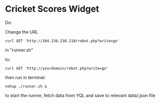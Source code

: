 # Cricket Scores Widget
Do:

Change the URL

    curl GET 'http://104.236.238.110/robot.php?write=go'

in "runner.sh"

to:

    curl GET 'http://yourdomain/robot.php?write=go'

then run in terminal:

    nohup ./runner.sh &

to start the runner, fetch data from YQL and save to relevant data/.json file
